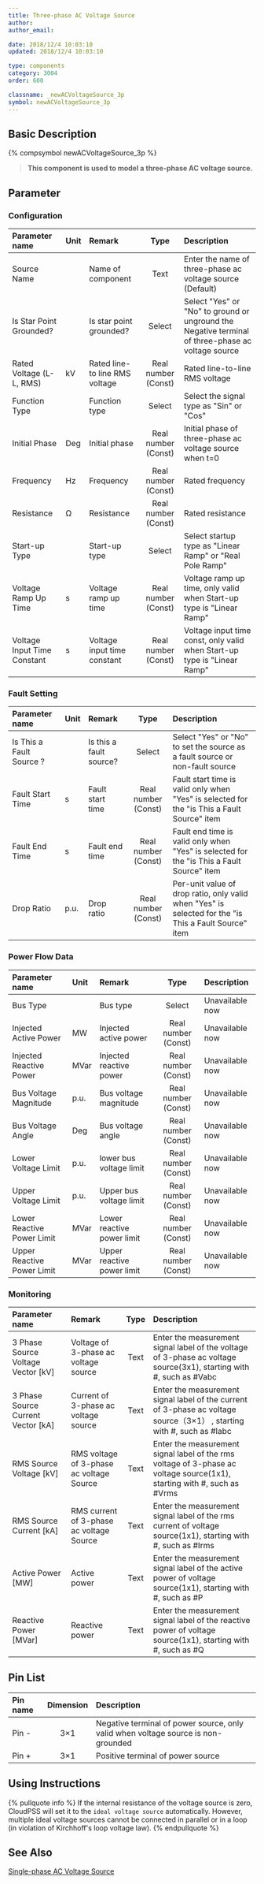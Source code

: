 ```yaml
---
title: Three-phase AC Voltage Source
author:
author_email:

date: 2018/12/4 10:03:10
updated: 2018/12/4 10:03:10

type: components
category: 3004
order: 600

classname: _newACVoltageSource_3p
symbol: newACVoltageSource_3p
---
```


## Basic Description

{% compsymbol newACVoltageSource_3p %}

> **This component is used to model a three-phase AC voltage source.**

## Parameter

### Configuration

| Parameter name              | Unit | Remark                         |        Type         | Description                                                                                       |
| :-------------------------- | :--- | :----------------------------- | :-----------------: | :------------------------------------------------------------------------------------------------ |
| Source Name                 |      | Name of component              |        Text         | Enter the name of three-phase ac voltage source (Default)                                         |
| Is Star Point Grounded?     |      | Is star point grounded?        |       Select        | Select "Yes" or "No" to ground or unground the Negative terminal of three-phase ac voltage source |
| Rated Voltage (L-L, RMS)    | kV   | Rated line-to line RMS voltage | Real number (Const) | Rated line-to-line RMS voltage                                                                    |
| Function Type               |      | Function type                  |       Select        | Select the signal type as "Sin" or "Cos"                                                          |
| Initial Phase               | Deg  | Initial phase                  | Real number (Const) | Initial phase of three-phase ac voltage source when t=0                                           |
| Frequency                   | Hz   | Frequency                      | Real number (Const) | Rated frequency                                                                                   |
| Resistance                  | Ω    | Resistance                     | Real number (Const) | Rated resistance                                                                                  |
| Start-up Type               |      | Start-up type                  |       Select        | Select startup type as "Linear Ramp" or "Real Pole Ramp"                                          |
| Voltage Ramp Up Time        | s    | Voltage ramp up time           | Real number (Const) | Voltage ramp up time, only valid when Start-up type is "Linear Ramp"                              |
| Voltage Input Time Constant | s    | Voltage input time constant    | Real number (Const) | Voltage input time const, only valid when Start-up type is "Linear Ramp"                          |

### Fault Setting

| Parameter name           | Unit | Remark                  |        Type         | Description                                                                                           |
| :----------------------- | :--- | :---------------------- | :-----------------: | :---------------------------------------------------------------------------------------------------- |
| Is This a Fault Source ? |      | Is this a fault source? |       Select        | Select "Yes" or "No" to set the source as a fault source or non-fault source                          |
| Fault Start Time         | s    | Fault start time        | Real number (Const) | Fault start time is valid only when "Yes" is selected for the "is This a Fault Source" item           |
| Fault End Time           | s    | Fault end time          | Real number (Const) | Fault end time is valid only when "Yes" is selected for the "is This a Fault Source" item             |
| Drop Ratio               | p.u. | Drop ratio              | Real number (Const) | Per-unit value of drop ratio, only valid when "Yes" is selected for the "is This a Fault Source" item |

### Power Flow Data

| Parameter name             | Unit | Remark                     |        Type         | Description     |
| :------------------------- | :--- | :------------------------- | :-----------------: | :-------------- |
| Bus Type                   |      | Bus type                   |       Select        | Unavailable now |
| Injected Active Power      | MW   | Injected active power      | Real number (Const) | Unavailable now |
| Injected Reactive Power    | MVar | Injected reactive power    | Real number (Const) | Unavailable now |
| Bus Voltage Magnitude      | p.u. | Bus voltage magnitude      | Real number (Const) | Unavailable now |
| Bus Voltage Angle          | Deg  | Bus voltage angle          | Real number (Const) | Unavailable now |
| Lower Voltage Limit        | p.u. | lower bus voltage limit    | Real number (Const) | Unavailable now |
| Upper Voltage Limit        | p.u. | Upper bus voltage limit    | Real number (Const) | Unavailable now |
| Lower Reactive Power Limit | MVar | Lower reactive power limit | Real number (Const) | Unavailable now |
| Upper Reactive Power Limit | MVar | Upper reactive power limit | Real number (Const) | Unavailable now |

### Monitoring

| Parameter name                       | Remark                                   | Type | Description                                                                                                             |
| :----------------------------------- | :--------------------------------------- | :--: | :---------------------------------------------------------------------------------------------------------------------- |
| 3 Phase Source Voltage Vector \[kV\] | Voltage of 3-phase ac voltage source     | Text | Enter the measurement signal label of the voltage of 3-phase ac voltage source(3x1), starting with #, such as #Vabc     |
| 3 Phase Source Current Vector \[kA\] | Current of 3-phase ac voltage source     | Text | Enter the measurement signal label of the current of 3-phase ac voltage source（3×1） , starting with #, such as #Iabc  |
| RMS Source Voltage \[kV\]            | RMS voltage of 3-phase ac voltage Source | Text | Enter the measurement signal label of the rms voltage of 3-phase ac voltage source(1x1), starting with #, such as #Vrms |
| RMS Source Current \[kA\]            | RMS current of 3-phase ac voltage Source | Text | Enter the measurement signal label of the rms current of voltage source(1x1), starting with #, such as #Irms            |
| Active Power \[MW\]                  | Active power                             | Text | Enter the measurement signal label of the active power of voltage source(1x1), starting with #, such as #P              |
| Reactive Power \[MVar\]              | Reactive power                           | Text | Enter the measurement signal label of the reactive power of voltage source(1x1), starting with #, such as #Q            |

## Pin List

| Pin name | Dimension | Description                                                                       |
| :------- | :-------: | :-------------------------------------------------------------------------------- |
| Pin -    |    3×1    | Negative terminal of power source, only valid when voltage source is non-grounded |
| Pin +    |    3×1    | Positive terminal of power source                                                 |

## Using Instructions

{% pullquote info %}
If the internal resistance of the voltage source is zero, CloudPSS will set it to the `ideal voltage source` automatically. However, multiple ideal voltage sources cannot be connected in parallel or in a loop (in violation of Kirchhoff's loop voltage law).
{% endpullquote %}

## See Also

[Single-phase AC Voltage Source](comp_newACVoltageSource_1p.md)
